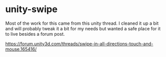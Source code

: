 # unity-swipe

Most of the work for this came from this unity thread. I cleaned it up a bit and will probably tweak it a bit for my needs but wanted a safe place for it to live besides a forum post.

https://forum.unity3d.com/threads/swipe-in-all-directions-touch-and-mouse.165416/
